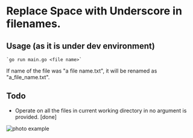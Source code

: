 # Replace Space with Underscore in filenames.

## Usage (as it is under dev environment)
    `go run main.go <file name>`
    
If name of the file was "a file name.txt", it will be renamed as "a_file_name.txt".
    
## Todo
* Operate on all the files in current working directory in no argument is provided. [done]

![photo example](https://imgur.com/517UMGL)
